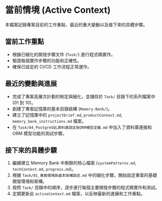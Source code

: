 # 當前情境 (Active Context)

本檔案記錄專案目前的工作重點、最近的重大變動以及接下來的具體步驟。

## 當前工作重點
- 根據已細化的開發步驟文件 (`Task/`) 進行程式碼實作。
- 驗證每個實作步驟的功能和正確性。
- 確保已設定的 CI/CD 工作流程正常運作。

## 最近的變動與進展
- 完成了專案高層次計劃的制定與細化，並儲存於 `Task/` 目錄下的系列檔案中 (01 到 10)。
- 創建了專案記憶庫的基本目錄結構 (`Memory-Bank/`)。
- 建立了記憶庫中的 `projectbrief.md`, `productContext.md`, `memory_bank_instructions.md` 檔案。
- 在 `Task/04_PostgreSQL資料庫設定與ORM模型定義.md` 中加入了資料庫連接和 ORM 模型功能的測試步驟。

## 接下來的具體步驟
1. 繼續建立 Memory Bank 中剩餘的核心檔案 (`systemPatterns.md`, `techContext.md`, `progress.md`)。
2. 根據 `Task/01_專案環境與基本架構設定.md` 中的細化步驟，開始設定專案的基礎開發環境和架構。
3. 按照 `Task/` 目錄中的順序，逐步進行每個主要開發步驟的程式碼實作和測試。
4. 定期更新此 `activeContext.md` 檔案，以反映最新的進展和工作重點。 